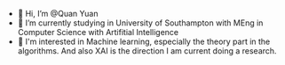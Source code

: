 - 👋 Hi, I’m @Quan Yuan
- 👀 I’m currently studying in University of Southampton with MEng in Computer Science with Artifitial Intelligence
- 🌱 I'm interested in Machine learning, especially the theory part in the algorithms. And also XAI is the direction I am current doing a research.

<!---
Beckhol/Beckhol is a ✨ special ✨ repository because its `README.md` (this file) appears on your GitHub profile.
You can click the Preview link to take a look at your changes.
--->
